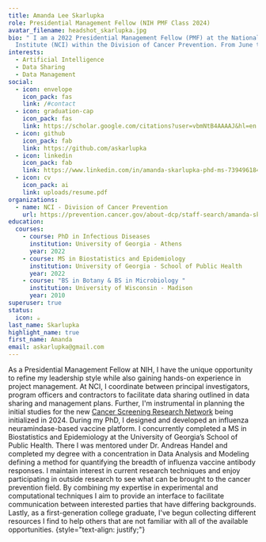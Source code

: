 ```yaml
---
title: Amanda Lee Skarlupka
role: Presidential Management Fellow (NIH PMF Class 2024)
avatar_filename: headshot_skarlupka.jpg
bio: " I am a 2022 Presidential Management Fellow (PMF) at the National Cancer
  Institute (NCI) within the Division of Cancer Prevention. From June to December 2023 I will be conducting a rotation with at the NIH/OD in the [Office of Data Science Strategy](https://datascience.nih.gov/about/odss)"
interests:
  - Artificial Intelligence
  - Data Sharing
  - Data Management
social:
  - icon: envelope
    icon_pack: fas
    link: /#contact
  - icon: graduation-cap
    icon_pack: fas
    link: https://scholar.google.com/citations?user=vbmNtB4AAAAJ&hl=en
  - icon: github
    icon_pack: fab
    link: https://github.com/askarlupka
  - icon: linkedin
    icon_pack: fab
    link: https://www.linkedin.com/in/amanda-skarlupka-phd-ms-739496184/
  - icon: cv
    icon_pack: ai
    link: uploads/resume.pdf
organizations:
  - name: NCI - Division of Cancer Prevention
    url: https://prevention.cancer.gov/about-dcp/staff-search/amanda-skarlupka-phd
education:
  courses:
    - course: PhD in Infectious Diseases
      institution: University of Georgia - Athens
      year: 2022
    - course: MS in Biostatistics and Epidemiology
      institution: University of Georgia - School of Public Health
      year: 2022
    - course: "BS in Botany & BS in Microbiology "
      institution: University of Wisconsin - Madison
      year: 2010
superuser: true
status:
  icon: ☕️
last_name: Skarlupka
highlight_name: true
first_name: Amanda
email: askarlupka@gmail.com
---
```

As a Presidential Management Fellow at NIH, I have the unique opportunity to refine my leadership style while also gaining hands-on experience in project management. At NCI, I coordinate between principal investigators, program officers and contractors to facilitate data sharing outlined in data sharing and management plans. Further, I'm instrumental in planning the initial studies for the new [Cancer Screening Research Network](https://prevention.cancer.gov/major-programs/cancer-screening-research-network-csrn) being initialized in 2024. 
During my PhD, I designed and developed an influenza neuramindase-based vaccine platform. I concurrently completed a MS in Biostatistics and Epidemiology at the University of Georgia’s School of Public Health. There I was mentored under Dr. Andreas Handel and completed my degree with a concentration in Data Analysis and Modeling defining a method for quantifying the breadth of influenza vaccine antibody responses. 
I maintain interest in current research techniques and enjoy participating in outside research to see what can be brought to the cancer prevention field. By combining my expertise in experimental and computational techniques I aim to provide an interface to facilitate communication between interested parties that have differing backgrounds.
Lastly, as a first-generation college graduate, I've begun collecting different resources I find to help others that are not familiar with all of the available opportunities. 
{style="text-align: justify;"}
